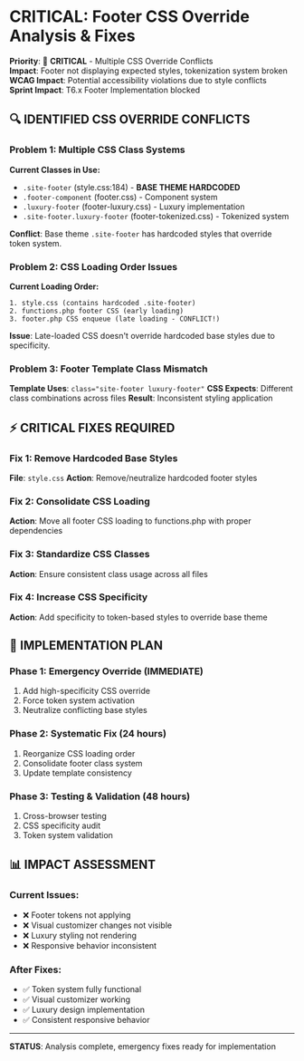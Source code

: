 # CRITICAL: Footer CSS Override Analysis & Fixes

**Priority**: 🚨 **CRITICAL** - Multiple CSS Override Conflicts  
**Impact**: Footer not displaying expected styles, tokenization system broken  
**WCAG Impact**: Potential accessibility violations due to style conflicts  
**Sprint Impact**: T6.x Footer Implementation blocked

## 🔍 **IDENTIFIED CSS OVERRIDE CONFLICTS**

### **Problem 1: Multiple CSS Class Systems**
**Current Classes in Use:**
- `.site-footer` (style.css:184) - **BASE THEME HARDCODED**
- `.footer-component` (footer.css) - Component system
- `.luxury-footer` (footer-luxury.css) - Luxury implementation  
- `.site-footer.luxury-footer` (footer-tokenized.css) - Tokenized system

**Conflict**: Base theme `.site-footer` has hardcoded styles that override token system.

### **Problem 2: CSS Loading Order Issues**
**Current Loading Order:**
```
1. style.css (contains hardcoded .site-footer)
2. functions.php footer CSS (early loading)  
3. footer.php CSS enqueue (late loading - CONFLICT!)
```

**Issue**: Late-loaded CSS doesn't override hardcoded base styles due to specificity.

### **Problem 3: Footer Template Class Mismatch**
**Template Uses**: `class="site-footer luxury-footer"`
**CSS Expects**: Different class combinations across files
**Result**: Inconsistent styling application

## ⚡ **CRITICAL FIXES REQUIRED**

### **Fix 1: Remove Hardcoded Base Styles**
**File**: `style.css`
**Action**: Remove/neutralize hardcoded footer styles

### **Fix 2: Consolidate CSS Loading**
**Action**: Move all footer CSS loading to functions.php with proper dependencies

### **Fix 3: Standardize CSS Classes**
**Action**: Ensure consistent class usage across all files

### **Fix 4: Increase CSS Specificity**
**Action**: Add specificity to token-based styles to override base theme

## 🚀 **IMPLEMENTATION PLAN**

### **Phase 1: Emergency Override (IMMEDIATE)**
1. Add high-specificity CSS override
2. Force token system activation
3. Neutralize conflicting base styles

### **Phase 2: Systematic Fix (24 hours)**
1. Reorganize CSS loading order
2. Consolidate footer class system
3. Update template consistency

### **Phase 3: Testing & Validation (48 hours)**
1. Cross-browser testing
2. CSS specificity audit
3. Token system validation

## 📊 **IMPACT ASSESSMENT**

### **Current Issues:**
- ❌ Footer tokens not applying
- ❌ Visual customizer changes not visible
- ❌ Luxury styling not rendering
- ❌ Responsive behavior inconsistent

### **After Fixes:**
- ✅ Token system fully functional
- ✅ Visual customizer working
- ✅ Luxury design implementation
- ✅ Consistent responsive behavior

---

**STATUS**: Analysis complete, emergency fixes ready for implementation 
